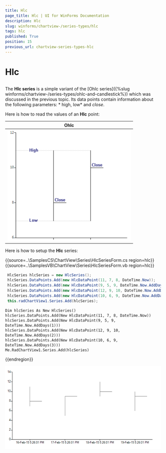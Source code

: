 ```yaml
---
title: Hlc
page_title: Hlc | UI for WinForms Documentation
description: Hlc
slug: winforms/chartview-/series-types/hlc
tags: hlc
published: True
position: 15
previous_url: chartview-series-types-hlc
---
```


# Hlc



## 

The __Hlc series__ is a simple variant of the [Ohlc series]({%slug winforms/chartview-/series-types/ohlc-and-candlestick%}) which was discussed in the previous topic. Its data points contain information about the following parameters: * high, low* and *close*.
      

Here is how to read the values of an __Hlc__ point:
        


|  __Ohlc__  |
| ------ |
|![chartview-series-types-hlc 001](images/chartview-series-types-hlc001.png)|

Here is how to setup the __Hlc__ series: 

{{source=..\SamplesCS\ChartView\Series\HlcSeriesForm.cs region=hlc}} 
{{source=..\SamplesVB\ChartView\Series\HlcSeriesForm.vb region=hlc}} 

````C#
 HlcSeries hlcSeries = new HlcSeries();
 hlcSeries.DataPoints.Add(new HlcDataPoint(11, 7, 8, DateTime.Now));
 hlcSeries.DataPoints.Add(new HlcDataPoint(9, 5, 9, DateTime.Now.AddDays(1)));
 hlcSeries.DataPoints.Add(new HlcDataPoint(12, 9, 10, DateTime.Now.AddDays(2)));
 hlcSeries.DataPoints.Add(new HlcDataPoint(10, 6, 9, DateTime.Now.AddDays(3)));
 this.radChartView1.Series.Add(hlcSeries);

````
````VB.NET
Dim hlcSeries As New HlcSeries()
hlcSeries.DataPoints.Add(New HlcDataPoint(11, 7, 8, DateTime.Now))
hlcSeries.DataPoints.Add(New HlcDataPoint(9, 5, 9, DateTime.Now.AddDays(1)))
hlcSeries.DataPoints.Add(New HlcDataPoint(12, 9, 10, DateTime.Now.AddDays(2)))
hlcSeries.DataPoints.Add(New HlcDataPoint(10, 6, 9, DateTime.Now.AddDays(3)))
Me.RadChartView1.Series.Add(hlcSeries)

````

{{endregion}} 


![chartview-series-types-hlc 002](images/chartview-series-types-hlc002.png)

